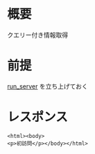 # 概要
クエリー付き情報取得

# 前提

[run_server](../../02/run_server) を立ち上げておく

# レスポンス

```
<html><body>
<p>初訪問</p></body></html>
```
